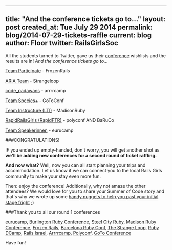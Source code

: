 
---
title: "And the conference tickets go to..."
layout: post
created_at: Tue July 29 2014
permalink: blog/2014-07-29-tickets-raffle
current: blog
author: Floor
twitter: RailsGirlsSoc
---

All the students turned to Twitter, gave us their [conference](http://railsgirlssummerofcode.org/blog/2014-06-09-conference-tickets/) wishlists and the results are in! *And the conference tickets go to...*

[Team Participate](http://teams.railsgirlssummerofcode.org/teams/6) - FrozenRails

[ARIA Team](http://teams.railsgirlssummerofcode.org/teams/5) - Strangeloop

[code_padawans](http://teams.railsgirlssummerofcode.org/teams/2) - arrrrcamp

[Team Species+](http://teams.railsgirlssummerofcode.org/teams/12) - GoToConf

[Team Instructure (LTI)](http://teams.railsgirlssummerofcode.org/teams/8) - MadisonRuby

[RapidRailsGirls (RapidFTR)](http://teams.railsgirlssummerofcode.org/teams/14) - polyconf AND BaRuCo

[Team Speakerinnen](http://teams.railsgirlssummerofcode.org/teams/18) - eurucamp

###CONGRATULATIONS!

IF you ended up empty-handed, don't worry, you will get another shot as **we'll be adding new conferences for a second round of ticket raffling.** 

**And now what?**
Well, now you can all start planning your trips and accommodation. Let us know if we can connect you to the local Rails Girls community to make your stay even more fun. 

Then: enjoy the conference! Additionally, why not amaze the other attendees? We would love for you to share your Summer of Code story and that's why we wrote up some [handy nuggets to help you past your initial stage fright](http://railsgirlssummerofcode.org/blog/2014-07-29-talk-tips/) ;) 

###Thank you to all our round 1 conferences

[eurucamp](http://2014.eurucamp.org/), [Burlington Ruby Conference](http://2014.eurucamp.org/), [Steel City Ruby](http://steelcityruby.org/), [Madison Ruby Conference](http://madisonruby.org/), [Frozen Rails](http://2014.frozenrails.eu/), [Barcelona Ruby Conf](http://www.baruco.org/), [The Strange Loop](https://thestrangeloop.com/), [Ruby DCamp](http://rubydcamp.org/), [Rails Israel](http://railsisrael2014.events.co.il/speakers-list), [Arrrrcamp](http://2014.arrrrcamp.be/), [Polyconf](http://polyconf.com/), [GoTo Conference](http://gotocon.com/berlin-2014)

Have fun!
